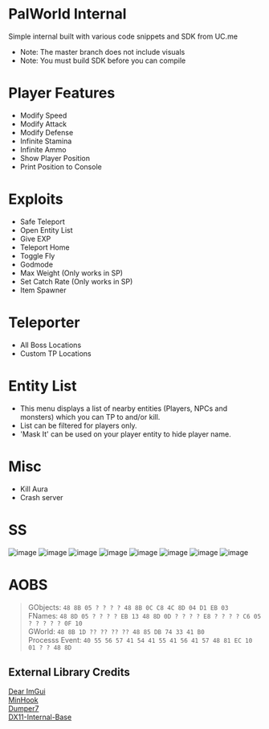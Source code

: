 # PalWorld Internal
Simple internal built with various code snippets and SDK from UC.me
- Note: The master branch does not include visuals
- Note: You must build SDK before you can compile

# Player Features
- Modify Speed
- Modify Attack
- Modify Defense
- Infinite Stamina
- Infinite Ammo
- Show Player Position
- Print Position to Console

# Exploits
- Safe Teleport
- Open Entity List
- Give EXP
- Teleport Home
- Toggle Fly
- Godmode
- Max Weight (Only works in SP)
- Set Catch Rate (Only works in SP)
- Item Spawner

# Teleporter
- All Boss Locations
- Custom TP Locations

# Entity List
- This menu displays a list of nearby entities (Players, NPCs and monsters) which you can TP to and/or kill.
- List can be filtered for players only.
- 'Mask It' can be used on your player entity to hide player name.

# Misc
- Kill Aura
- Crash server

# SS
![image](https://github.com/NuLLxD/PalWorld-NetCrack-NuLL/assets/965358/86211664-bcf6-43f4-9fdb-ac6d552d67f9)
![image](https://github.com/NuLLxD/PalWorld-NetCrack-NuLL/assets/965358/d627d03c-d45e-411e-8704-216d7b1192c9)
![image](https://github.com/NuLLxD/PalWorld-NetCrack-NuLL/assets/965358/33ab0b88-a723-4998-ae5f-e89d0384ceb3)
![image](https://github.com/NuLLxD/PalWorld-NetCrack-NuLL/assets/965358/dc0c943a-cced-43cd-8738-3cdb2050a69c)
![image](https://github.com/NuLLxD/PalWorld-NetCrack-NuLL/assets/965358/3ab76406-cc9e-40a4-9975-271cb9325227)
![image](https://github.com/NuLLxD/PalWorld-NetCrack-NuLL/assets/965358/655b5ae9-e024-4671-bda0-078ca1729050)
![image](https://github.com/NuLLxD/PalWorld-NetCrack-NuLL/assets/965358/e36d7663-32fb-4efe-8262-2f268ddb98bc)
![image](https://github.com/NuLLxD/PalWorld-NetCrack-NuLL/assets/965358/ebb028ab-c82e-42fc-ac26-24e71ddc4ad8)


# AOBS
> GObjects: `48 8B 05 ? ? ? ? 48 8B 0C C8 4C 8D 04 D1 EB 03`  
> FNames: `48 8D 05 ? ? ? ? EB 13 48 8D 0D ? ? ? ? E8 ? ? ? ? C6 05 ? ? ? ? ? 0F 10`  
> GWorld: `48 8B 1D ?? ?? ?? ?? 48 85 DB 74 33 41 B0`  
> Processs Event: `40 55 56 57 41 54 41 55 41 56 41 57 48 81 EC 10 01 ? ? 48 8D`

## External Library Credits
[Dear ImGui](https://github.com/ocornut/imgui)  
[MinHook](https://github.com/TsudaKageyu/minhook)  
[Dumper7](https://github.com/Encryqed/Dumper-7)  
[DX11-Internal-Base](https://github.com/NightFyre/DX11-ImGui-Internal-Hook)  
